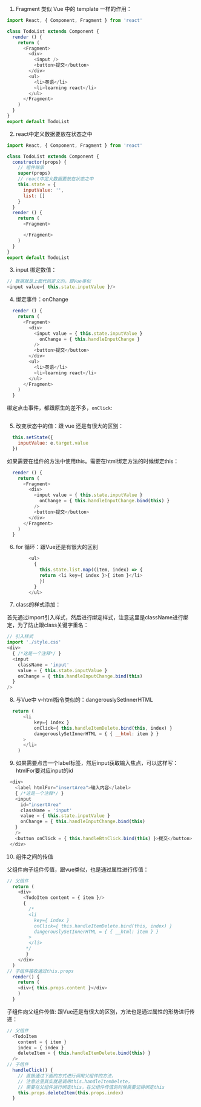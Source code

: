 <!--
 * @Descripttion: 
 * @Author: jiegiser
 * @Date: 2020-02-21 15:58:13
 * @LastEditors: jiegiser
 * @LastEditTime: 2020-02-22 11:20:29
 -->
1. Fragment 类似 Vue 中的 template 一样的作用：

```js
import React, { Component, Fragment } from 'react'

class TodoList extends Component {
  render () {
    return (
      <Fragment>
        <div>
          <input />
          <button>提交</button>
        </div>
        <ul>
          <li>英语</li>
          <li>learning react</li>
        </ul>
      </Fragment>
    )
  }
}
export default TodoList
```

2. react中定义数据要放在状态之中

```js
import React, { Component, Fragment } from 'react'

class TodoList extends Component {
  constructor(props) {
    // 组件继承
    super(props)
    // react中定义数据要放在状态之中
    this.state = {
      inputValue: '',
      list: []
    }
  }
  render () {
    return (
      <Fragment>

      </Fragment>
    )
  }
}
export default TodoList
```

3. input 绑定数值：

```js
// 数据就是上面代码定义的，跟Vue类似
<input value={ this.state.inputValue }/>
```

4. 绑定事件：onChange

```js
  render () {
    return (
      <Fragment>
        <div>
          <input value = { this.state.inputValue }
            onChange = { this.handleInputChange }
          />
          <button>提交</button>
        </div>
        <ul>
          <li>英语</li>
          <li>learning react</li>
        </ul>
      </Fragment>
    )
  }
```

绑定点击事件，都跟原生的差不多，`onClick`:
```js

```

5. 改变状态中的值：跟 vue 还是有很大的区别：

```js
  this.setState({
    inputValue: e.target.value
  })
```

如果需要在组件的方法中使用this。需要在html绑定方法的时候绑定this：

```js
  render () {
    return (
      <Fragment>
        <div>
          <input value = { this.state.inputValue }
            onChange = { this.handleInputChange.bind(this) }
          />
          <button>提交</button>
        </div>
      </Fragment>
    )
  }
```

6. for 循环：跟Vue还是有很大的区别
```js
        <ul>
          {
            this.state.list.map((item, index) => {
            return <li key={ index }>{ item }</li>
            })
          }
        </ul>
```

7. class的样式添加：

首先通过import引入样式，然后进行绑定样式，注意这里是className进行绑定，为了防止跟class关键字重名：

```js
// 引入样式
import './style.css'
<div>
  { /*这是一个注释*/ }
  <input
    className = 'input'
    value = { this.state.inputValue }
    onChange = { this.handleInputChange.bind(this)
  }
/>
```

8. 与Vue中 v-html指令类似的：dangerouslySetInnerHTML

```js
  return (
      <li 
          key={ index }
          onClick={ this.handleItemDelete.bind(this, index) }
          dangerouslySetInnerHTML = { { __html: item } }
      >
      </li>
    )
```

9. 如果需要点击一个label标签，然后input获取输入焦点，可以这样写：
htmlFor要对应input的id

```js
 <div>
   <label htmlFor="insertArea">输入内容</label>
   { /*这是一个注释*/ }
   <input
     id="insertArea"
     className = 'input'
     value = { this.state.inputValue }
     onChange = { this.handleInputChange.bind(this)
   }
   />
   <button onClick = { this.handleBtnClick.bind(this) }>提交</button>
 </div>
```

10. 组件之间的传值

父组件向子组件传值，跟vue类似，也是通过属性进行传值：
```js
// 父组件
  return (
    <div>
      <TodoItem content = { item }/>
      {
        /*
        <li 
          key={ index }
          onClick={ this.handleItemDelete.bind(this, index) }
          dangerouslySetInnerHTML = { { __html: item } }
        >
        </li>
       */
       }
    </div>
  )
// 子组件接收通过this.props
  render() {
    return (
    <div>{ this.props.content }</div>
    )
  }
```

子组件向父组件传值: 跟Vue还是有很大的区别，方法也是通过属性的形势进行传递：
```js
// 父组件
  <TodoItem
    content = { item }
    index = { index }
    deleteItem = { this.handleItemDelete.bind(this) }
  />
// 子组件
  handleClick() {
    // 直接通过下面的方式进行调用父组件的方法，
    // 注意这里其实就是调用this.handleItemDelete，
    // 需要在父组件进行绑定this，在父组件传值的时候需要记得绑定this
    this.props.deleteItem(this.props.index)
  }
```
